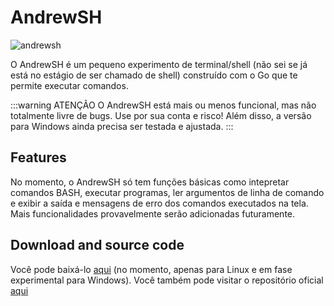 # AndrewSH
![andrewsh](https://andrewnationdev.vercel.app/img/terminal.png)

O AndrewSH é um pequeno experimento de terminal/shell (não sei se já está no estágio de ser chamado de shell) construído com o Go que te permite executar comandos.

:::warning ATENÇÃO
O AndrewSH está mais ou menos funcional, mas não totalmente livre de bugs. Use por sua conta e risco! Além disso, a versão para Windows ainda precisa ser testada e ajustada.
:::

## Features
No momento, o AndrewSH só tem funções básicas como intepretar comandos BASH, executar programas, ler argumentos de linha de comando e exibir a saída e mensagens de erro dos comandos executados na tela. Mais funcionalidades provavelmente serão adicionadas futuramente.

## Download and source code
Você pode baixá-lo [aqui](https://github.com/Redwars22/andrewsh/releases) (no momento, apenas para Linux e em fase experimental para Windows). Você também pode visitar o repositório oficial [aqui](https://github.com/Redwars22/andrewsh)